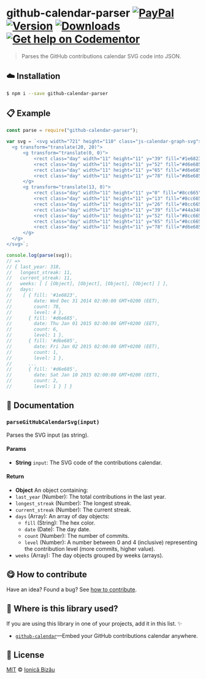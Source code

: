 
# github-calendar-parser [![PayPal](https://img.shields.io/badge/%24-paypal-f39c12.svg)][paypal-donations] [![Version](https://img.shields.io/npm/v/github-calendar-parser.svg)](https://www.npmjs.com/package/github-calendar-parser) [![Downloads](https://img.shields.io/npm/dt/github-calendar-parser.svg)](https://www.npmjs.com/package/github-calendar-parser) [![Get help on Codementor](https://cdn.codementor.io/badges/get_help_github.svg)](https://www.codementor.io/johnnyb?utm_source=github&utm_medium=button&utm_term=johnnyb&utm_campaign=github)

> Parses the GitHub contributions calendar SVG code into JSON.

## :cloud: Installation

```sh
$ npm i --save github-calendar-parser
```


## :clipboard: Example



```js
const parse = require("github-calendar-parser");

var svg = `<svg width="721" height="110" class="js-calendar-graph-svg">
  <g transform="translate(20, 20)">
      <g transform="translate(0, 0)">
          <rect class="day" width="11" height="11" y="39" fill="#1e6823" data-count="78" data-date="2014-12-31"/>
          <rect class="day" width="11" height="11" y="52" fill="#d6e685" data-count="6" data-date="2015-01-01"/>
          <rect class="day" width="11" height="11" y="65" fill="#d6e685" data-count="1" data-date="2015-01-02"/>
          <rect class="day" width="11" height="11" y="78" fill="#d6e685" data-count="21" data-date="2015-01-03"/>
      </g>
      <g transform="translate(13, 0)">
          <rect class="day" width="11" height="11" y="0" fill="#8cc665" data-count="40" data-date="2015-01-04"/>
          <rect class="day" width="11" height="11" y="13" fill="#8cc665" data-count="27" data-date="2015-01-05"/>
          <rect class="day" width="11" height="11" y="26" fill="#8cc665" data-count="27" data-date="2015-01-06"/>
          <rect class="day" width="11" height="11" y="39" fill="#44a340" data-count="57" data-date="2015-01-07"/>
          <rect class="day" width="11" height="11" y="52" fill="#8cc665" data-count="27" data-date="2015-01-08"/>
          <rect class="day" width="11" height="11" y="65" fill="#8cc665" data-count="32" data-date="2015-01-09"/>
          <rect class="day" width="11" height="11" y="78" fill="#d6e685" data-count="2" data-date="2015-01-10"/>
      </g>
  </g>
</svg>`;

console.log(parse(svg));
// =>
// { last_year: 318,
//   longest_streak: 11,
//   current_streak: 11,
//   weeks: [ [ [Object], [Object], [Object], [Object] ] ],
//   days:
//    [ { fill: '#1e6823',
//        date: Wed Dec 31 2014 02:00:00 GMT+0200 (EET),
//        count: 78,
//        level: 4 },
//      { fill: '#d6e685',
//        date: Thu Jan 01 2015 02:00:00 GMT+0200 (EET),
//        count: 6,
//        level: 1 },
//      { fill: '#d6e685',
//        date: Fri Jan 02 2015 02:00:00 GMT+0200 (EET),
//        count: 1,
//        level: 1 },
//      ...
//      { fill: '#d6e685',
//        date: Sat Jan 10 2015 02:00:00 GMT+0200 (EET),
//        count: 2,
//        level: 1 } ] }
```

## :memo: Documentation


### `parseGitHubCalendarSvg(input)`
Parses the SVG input (as string).

#### Params
- **String** `input`: The SVG code of the contributions calendar.

#### Return
- **Object** An object containing:
 - `last_year` (Number): The total contributions in the last year.
 - `longest_streak` (Number): The longest streak.
 - `current_streak` (Number): The current streak.
 - `days` (Array): An array of day objects:
   - `fill` (String): The hex color.
   - `date` (Date): The day date.
   - `count` (Number): The number of commits.
   - `level` (Number): A number between 0 and 4 (inclusive) representing the contribution level (more commits, higher value).
 - `weeks` (Array): The day objects grouped by weeks (arrays).



## :yum: How to contribute
Have an idea? Found a bug? See [how to contribute][contributing].

## :dizzy: Where is this library used?
If you are using this library in one of your projects, add it in this list. :sparkles:


 - [`github-calendar`](https://github.com/IonicaBizau/github-calendar#readme)—Embed your GitHub contributions calendar anywhere.

## :scroll: License

[MIT][license] © [Ionică Bizău][website]

[paypal-donations]: https://www.paypal.com/cgi-bin/webscr?cmd=_s-xclick&hosted_button_id=RVXDDLKKLQRJW
[donate-now]: http://i.imgur.com/6cMbHOC.png

[license]: http://showalicense.com/?fullname=Ionic%C4%83%20Biz%C4%83u%20%3Cbizauionica%40gmail.com%3E%20(http%3A%2F%2Fionicabizau.net)&year=2016#license-mit
[website]: http://ionicabizau.net
[contributing]: /CONTRIBUTING.md
[docs]: /DOCUMENTATION.md
